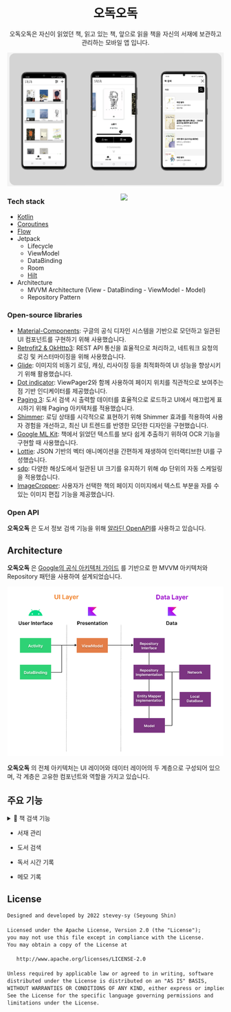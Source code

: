 
<h1 align="center">오독오독</h1>

<p align="center">
오독오독은 자신이 읽었던 책, 읽고 있는 책, 앞으로 읽을 책을 자신의 서재에 보관하고 관리하는 모바일 앱 입니다.
</p>

<p align="center">
<img src="/previews/intro.png"/>
</p>


<img src="/previews/preview.gif" align="right" width="240"/>


<h3>Tech stack</h3>

- [Kotlin](https://kotlinlang.org/) 
- [Coroutines](https://github.com/Kotlin/kotlinx.coroutines)
- [Flow](https://kotlin.github.io/kotlinx.coroutines/kotlinx-coroutines-core/kotlinx.coroutines.flow/) 
- Jetpack
  - Lifecycle
  - ViewModel
  - DataBinding
  - Room
  - [Hilt](https://dagger.dev/hilt/)
- Architecture
  - MVVM Architecture (View - DataBinding - ViewModel - Model)
  - Repository Pattern

<h3>Open-source libraries</h3>

- [Material-Components](https://github.com/material-components/material-components-android): 구글의 공식 디자인 시스템을 기반으로 모던하고 일관된 UI 컴포넌트를 구현하기 위해 사용했습니다.
- [Retrofit2 & OkHttp3](https://github.com/square/retrofit): REST API 통신을 효율적으로 처리하고, 네트워크 요청의 로깅 및 커스터마이징을 위해 사용했습니다.
- [Glide](https://github.com/bumptech/glide): 이미지의 비동기 로딩, 캐싱, 리사이징 등을 최적화하여 UI 성능을 향상시키기 위해 활용했습니다.
- [Dot indicator](https://github.com/tommybuonomo/dotsindicator): ViewPager2와 함께 사용하여 페이지 위치를 직관적으로 보여주는 점 기반 인디케이터를 제공했습니다.
- [Paging 3](https://developer.android.com/topic/libraries/architecture/paging/v3-overview?hl=ko): 도서 검색 시 출력할 데이터를 효율적으로 로드하고 UI에서 매끄럽게 표시하기 위해 Paging 아키텍처를 적용했습니다.
- [Shimmer](https://github.com/facebookarchive/shimmer-android): 로딩 상태를 시각적으로 표현하기 위해 Shimmer 효과를 적용하여 사용자 경험을 개선하고, 최신 UI 트렌드를 반영한 모던한 디자인을 구현했습니다.
- [Google ML Kit](https://developers.google.com/ml-kit/vision/text-recognition/v2/android?hl=ko): 책에서 읽었던 텍스트를 보다 쉽게 추출하기 위하여 OCR 기능을 구현할 때 사용했습니다.
- [Lottie](https://github.com/airbnb/lottie-android): JSON 기반의 벡터 애니메이션을 간편하게 재생하여 인터랙티브한 UI를 구성했습니다.
- [sdp](https://github.com/intuit/sdp): 다양한 해상도에서 일관된 UI 크기를 유지하기 위해 dp 단위의 자동 스케일링을 적용했습니다.
- [ImageCropper](https://github.com/Yalantis/uCrop): 사용자가 선택한 책의 페이지 이미지에서 텍스트 부분을 자를 수 있는 이미지 편집 기능을 제공했습니다.

<h3>Open API</h3>

**오독오독** 은 도서 정보 검색 기능을 위해 [알라딘 OpenAPI](https://blog.aladin.co.kr/openapi)를 사용하고 있습니다.

## Architecture
**오독오독** 은 [Google의 공식 아키텍처 가이드](https://developer.android.com/topic/architecture) 를 기반으로 한 MVVM 아키텍처와 Repository 패턴을 사용하여 설계되었습니다.

![architecture](/figure/figure0.png)

**오독오독** 의 전체 아키텍처는 UI 레이어와 데이터 레이어의 두 계층으로 구성되어 있으며, 각 계층은 고유한 컴포넌트와 역할을 가지고 있습니다.

## 주요 기능
<details>
<summary>📖 책 검색 기능</summary>

<table>
  <tr>
   <td valign="top" width="600">
      독서 시간 기록 기능
    </td>
    <td>
      <img src="previews/time3.gif" width="240"/>
    </td>
  </tr>
</table>
</details>

- 서재 관리

- 도서 검색
- 독서 시간 기록
- 메모 기록

[//]: # (## Architecture Overview)

[//]: # ()
[//]: # (![architecture]&#40;/figure/figure1.png&#41;)

[//]: # ()
[//]: # (- 각 계층은 단방향 이벤트 및 데이터 흐름을 따릅니다. UI 레이어는 사용자 이벤트를 데이터 레이어로 전달하고, 데이터 레이어는 데이터를 스트림 형태로 UI에 제공합니다.)

[//]: # (- 데이터 레이어는 다른 계층에 의존하지 않고 독립적으로 작동하도록 설계되었으며, 순수한 계층&#40;Pure Layer&#41;으로 구현되어 다른 레이어에 의존성이 없습니다.)

[//]: # ()
[//]: # (이와 같이 느슨하게 결합된 아키텍처를 통해 컴포넌트의 재사용성과 앱의 확장성을 높일 수 있습니다.)

[//]: # ()
[//]: # (## UI Layer)

[//]: # ()
[//]: # (![architecture]&#40;/figure/figure2.png&#41;)

[//]: # ()
[//]: # (UI 레이어는 사용자와 상호작용할 수 있는 화면을 구성하는 UI 요소들과, 앱 상태를 유지하고 구성 변경 시 데이터를 복원하는 [ViewModel]&#40;https://developer.android.com/topic/libraries/architecture/viewmodel&#41; 로 구성됩니다.)

[//]: # (- UI 요소는 [DataBinding]&#40;https://developer.android.com/topic/libraries/data-binding&#41;을 통해 데이터 흐름을 관찰하며, 이는 MVVM 아키텍처에서 핵심적인 역할을 합니다.)

[//]: # ()
[//]: # (## Data Layer)

[//]: # ()
[//]: # (![architecture]&#40;/figure/figure3.png&#41;)

[//]: # ()
[//]: # (데이터 레이어는 로컬 데이터베이스에서 데이터를 조회하거나 네트워크로부터 원격 데이터를 요청하는 등 비즈니스 로직을 처리하는 리포지토리로 구성됩니다.)

## License
```xml
Designed and developed by 2022 stevey-sy (Seyoung Shin)

Licensed under the Apache License, Version 2.0 (the "License");
you may not use this file except in compliance with the License.
You may obtain a copy of the License at

   http://www.apache.org/licenses/LICENSE-2.0

Unless required by applicable law or agreed to in writing, software
distributed under the License is distributed on an "AS IS" BASIS,
WITHOUT WARRANTIES OR CONDITIONS OF ANY KIND, either express or implied.
See the License for the specific language governing permissions and
limitations under the License.
```
